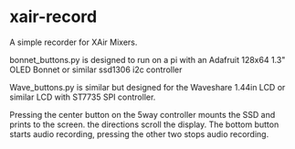 # xair-record
A simple recorder for XAir Mixers.

bonnet_buttons.py is designed to run on a pi with an Adafruit 128x64 1.3" OLED Bonnet or similar ssd1306 i2c controller

Wave_buttons.py is similar but designed for the Waveshare 1.44in LCD or similar LCD with ST7735 SPI controller.

Pressing the center button on the 5way controller mounts the SSD and prints to the screen. the directions scroll the display. The bottom button starts audio recording, pressing the other two stops audio recording.
